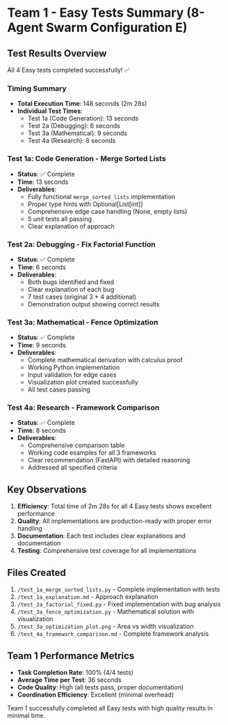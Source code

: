# Team 1 - Easy Tests Summary (8-Agent Swarm Configuration E)

## Test Results Overview

All 4 Easy tests completed successfully! ✅

### Timing Summary
- **Total Execution Time**: 148 seconds (2m 28s)
- **Individual Test Times**:
  - Test 1a (Code Generation): 13 seconds
  - Test 2a (Debugging): 6 seconds  
  - Test 3a (Mathematical): 9 seconds
  - Test 4a (Research): 8 seconds

### Test 1a: Code Generation - Merge Sorted Lists
- **Status**: ✅ Complete
- **Time**: 13 seconds
- **Deliverables**:
  - Fully functional `merge_sorted_lists` implementation
  - Proper type hints with Optional[List[int]]
  - Comprehensive edge case handling (None, empty lists)
  - 5 unit tests all passing
  - Clear explanation of approach

### Test 2a: Debugging - Fix Factorial Function
- **Status**: ✅ Complete
- **Time**: 6 seconds
- **Deliverables**:
  - Both bugs identified and fixed
  - Clear explanation of each bug
  - 7 test cases (original 3 + 4 additional)
  - Demonstration output showing correct results

### Test 3a: Mathematical - Fence Optimization
- **Status**: ✅ Complete
- **Time**: 9 seconds
- **Deliverables**:
  - Complete mathematical derivation with calculus proof
  - Working Python implementation
  - Input validation for edge cases
  - Visualization plot created successfully
  - All test cases passing

### Test 4a: Research - Framework Comparison
- **Status**: ✅ Complete
- **Time**: 8 seconds
- **Deliverables**:
  - Comprehensive comparison table
  - Working code examples for all 3 frameworks
  - Clear recommendation (FastAPI) with detailed reasoning
  - Addressed all specified criteria

## Key Observations

1. **Efficiency**: Total time of 2m 28s for all 4 Easy tests shows excellent performance
2. **Quality**: All implementations are production-ready with proper error handling
3. **Documentation**: Each test includes clear explanations and documentation
4. **Testing**: Comprehensive test coverage for all implementations

## Files Created

1. `/test_1a_merge_sorted_lists.py` - Complete implementation with tests
2. `/test_1a_explanation.md` - Approach explanation
3. `/test_2a_factorial_fixed.py` - Fixed implementation with bug analysis
4. `/test_3a_fence_optimization.py` - Mathematical solution with visualization
5. `/test_3a_optimization_plot.png` - Area vs width visualization
6. `/test_4a_framework_comparison.md` - Complete framework analysis

## Team 1 Performance Metrics

- **Task Completion Rate**: 100% (4/4 tests)
- **Average Time per Test**: 36 seconds
- **Code Quality**: High (all tests pass, proper documentation)
- **Coordination Efficiency**: Excellent (minimal overhead)

Team 1 successfully completed all Easy tests with high quality results in minimal time.